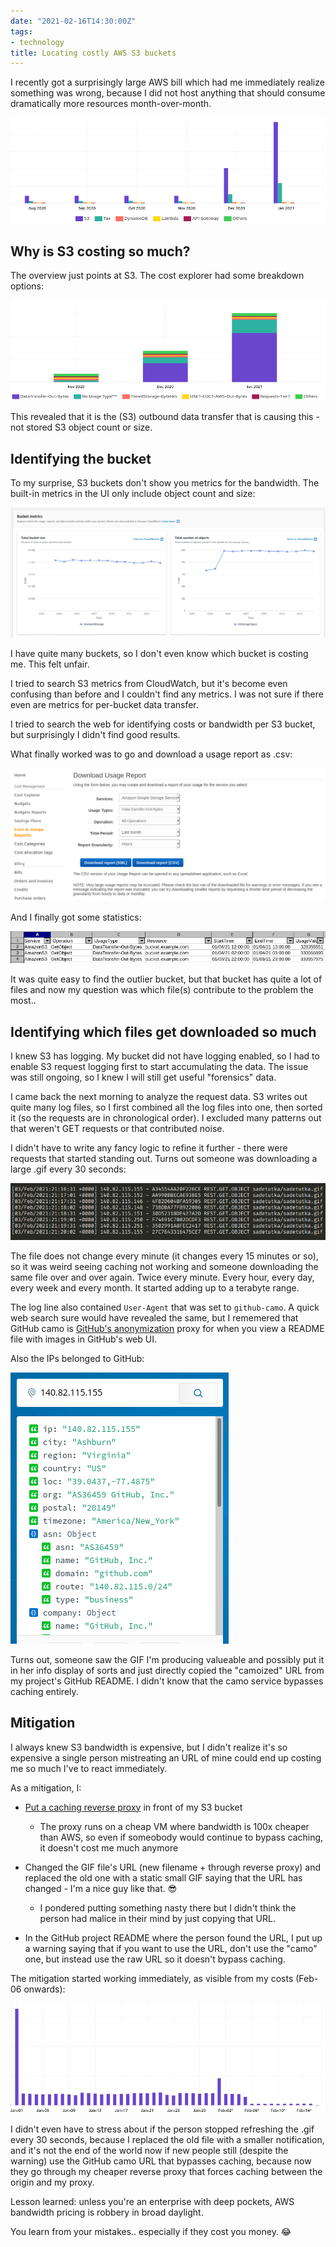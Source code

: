 ```yaml
---
date: "2021-02-16T14:30:00Z"
tags:
- technology
title: Locating costly AWS S3 buckets
---
```


I recently got a surprisingly large AWS bill which had me immediately realize something was wrong,
because I did not host anything that should consume dramatically more resources month-over-month.

![Monthly AWS bills trending up month-over-month](s3bill-upward-trend.png)


Why is S3 costing so much?
--------------------------

The overview just points at S3. The cost explorer had some breakdown options:

![Cost breakdown showing outbound data transfer as the largest expense](s3bill-breakdown.png)

This revealed that it is the (S3) outbound data transfer that is causing this - not stored S3 object count or size.


Identifying the bucket
----------------------

To my surprise, S3 buckets don't show you metrics for the bandwidth.
The built-in metrics in the UI only include object count and size:

![S3 UI doesn't have many metrics](s3bill-not-many-metrics.png)

I have quite many buckets, so I don't even know which bucket is costing me. This felt unfair.

I tried to search S3 metrics from CloudWatch, but it's become even confusing than before and I
couldn't find any metrics. I was not sure if there even are metrics for per-bucket data transfer.

I tried to search the web for identifying costs or bandwidth per S3 bucket, but surprisingly I
didn't find good results.

What finally worked was to go and download a usage report as .csv:

![AWS UI for fetching custom report](s3bill-customreport.png)

And I finally got some statistics:

![Spreadsheet with per-bucket data transfer statistics](s3bill-csv.png)

It was quite easy to find the outlier bucket, but that bucket has quite a lot of files and now my
question was which file(s) contribute to the problem the most..


Identifying which files get downloaded so much
----------------------------------------------

I knew S3 has logging. My bucket did not have logging enabled, so I had to enable S3 request logging
first to start accumulating the data. The issue was still ongoing, so I knew I will still get useful
"forensics" data.

I came back the next morning to analyze the request data. S3 writes out quite many log files, so I first
combined all the log files into one, then sorted it (so the requests are in chronological order).
I excluded many patterns out that weren't GET requests or that contributed noise.

I didn't have to write any fancy logic to refine it further - there were requests that started standing out.
Turns out someone was downloading a large .gif every 30 seconds:

![Access log showing repeated requests to the same file](s3bill-accesslog.png)

The file does not change every minute (it changes every 15 minutes or so), so it was weird seeing
caching not working and someone downloading the same file over and over again. Twice every minute.
Every hour, every day, every week and every month. It started adding up to a terabyte range.

The log line also contained `User-Agent` that was set to `github-camo`. A quick web search sure would
have revealed the same, but I rememered that GitHub camo is
[GitHub's anonymization](https://docs.github.com/en/github/authenticating-to-github/about-anonymized-image-urls)
proxy for when you view a README file with images in GitHub's web UI.

Also the IPs belonged to GitHub:

![IP query result showing 140.82.115.155 belongs to GitHub](s3bill-github-ip.png)

Turns out, someone saw the GIF I'm producing valueable and possibly put it in her info display of
sorts and just directly copied the "camoized" URL from my project's GitHub README. I didn't know that
the camo service bypasses caching entirely.


Mitigation
----------

I always knew S3 bandwidth is expensive, but I didn't realize it's so expensive a single person mistreating
an URL of mine could end up costing me so much I've to react immediately.

As a mitigation, I:

- [Put a caching reverse proxy](https://github.com/function61/edgerouter/commit/453246f8f894bce735041147fa5ce8ea3264c2cd#diff-0e04bb42eb7341d8895d0bf65da097f79870189583fc3d426bb60843e55b002f)
  in front of my S3 bucket
	* The proxy runs on a cheap VM where bandwidth is 100x cheaper than AWS, so even if someobody
	  would continue to bypass caching, it doesn't cost me much anymore

- Changed the GIF file's URL (new filename + through reverse proxy) and replaced the old one with
  a static small GIF saying that the URL has changed - I'm a nice guy like that. 😎
	* I pondered putting something nasty there but I didn't think the person had malice in their mind
	  by just copying that URL.

- In the GitHub project README where the person found the URL, I put up a warning saying that if you
  want to use the URL, don't use the "camo" one, but instead use the raw URL so it doesn't bypass caching.

The mitigation started working immediately, as visible from my costs (Feb-06 onwards):

![](s3bill-mitigation-confirmation.png)

I didn't even have to stress about if the person stopped refreshing the .gif every 30 seconds,
because I replaced the old file with a smaller notification, and it's not the end of the world now if
new people still (despite the warning) use the GitHub camo URL that bypasses caching, because now they
go through my cheaper reverse proxy that forces caching between the origin and my proxy.

Lesson learned: unless you're an enterprise with deep pockets, AWS bandwidth pricing is robbery in broad daylight.

You learn from your mistakes.. especially if they cost you money. 😂
